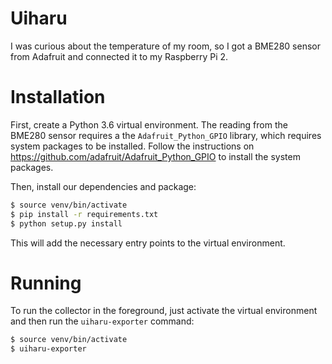 # Uiharu

I was curious about the temperature of my room, so I got a BME280 sensor from Adafruit and connected it to my Raspberry Pi 2.

# Installation

First, create a Python 3.6 virtual environment. The reading from the BME280 sensor requires a the `Adafruit_Python_GPIO` library, which requires system packages to be installed. Follow the instructions on https://github.com/adafruit/Adafruit_Python_GPIO to install the system packages.

Then, install our dependencies and package:
```bash
$ source venv/bin/activate
$ pip install -r requirements.txt
$ python setup.py install
```

This will add the necessary entry points to the virtual environment.

# Running

To run the collector in the foreground, just activate the virtual environment and then run the `uiharu-exporter` command:
```bash
$ source venv/bin/activate
$ uiharu-exporter
```
